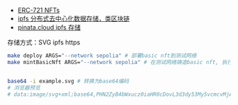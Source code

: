 - [ERC-721 NFTs](https://ethereum.org/zh/developers/docs/standards/tokens/erc-721/)
- [ipfs 分布式去中心化数据存储，类区块链](https://ipfs.tech/)
- [pinata.cloud ipfs 存储](https://www.pinata.cloud/)


存储方式：SVG ipfs https

```sh
make deploy ARGS="--network sepolia" # 部署basic nft到测试网络
make mintBasicNft ARGS="--network sepolia" # 在测试网络铸造basic nft, 执行失败可能是需要安装jq, 见foundry-devops仓库


base64 -i example.svg # 转换为base64编码
# 浏览器预览
# data:image/svg+xml;base64,PHN2ZyB4bWxucz0iaHR0cDovL3d3dy53My5vcmcvMjAwMC9zdmciIHhtbG5zOnhsaW5rPSJodHRwOi8vd3d3LnczLm9yZy8xOTk5L3hsaW5rIiB3aWR0aD0iNTAwIiBoZWlnaHQ9IjUwMCI+Cjx0ZXh0IHg9IjAiIHk9IjE1IiBmaWxsPSJibGFjayI+SGkhIFlvdXIgYnJvd3NlciBkZWNvZGVkIHRoaXM8L3RleHQ+Cjwvc3ZnPg==
```